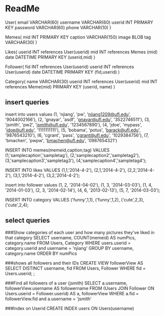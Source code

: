 ReadMe
=====

User(
	email 	VARCHAR(60)
	username VARCHAR(60)
	userid	INT PRIMARY KEY
	password VARCHAR(60)
	phone	VARCHAR(10)
)

Memes(
	mid 	INT PRIMARY KEY
	caption VARCHAR(150)
	image 	BLOB
	tag		VARCHAR(30)
)

Likes(
	userid 	INT	references User(userid)
	mid		INT references Memes (mid)
	date	DATETIME
	PRIMARY KEY (userid,mid)
)

Follower(
	fid		INT references User(userid)
	userid	INT references User(userid)
	date    DATETIME
	PRIMARY KEY (fid,userid)
)

Category(
	name	VARCHAR(30)
	userid	INT references User(userid)
	mid		INT references Meme(mid)
	PRIMARY KEY (userid, name)
)

insert queries
----------

insert into users values
(1, 'njiang', 'pw', 'njiang1209@ufl.edu', '9044002166'),
(2, 'gnayar', 'asdf', 'gnayar@ufl.edu', '3522746511'),
(3, 'jsmith', 'pw2', 'jsmith@ufl.edu', '1234567890'),
(4, 'jdoe', 'mypass', 'jdoe@ufl.edu', '1111111111'),
(5, 'bobama', 'potus', 'barack@ufl.edu', '9876543210'),
(6, 'cgrant', 'pass', 'cgrant@ufl.edu', '1029384756'),
(7, 'bmachen', 'pwpw', 'bmachen@ufl.edu', '0987654321')


INSERT INTO memes(memeid,caption,tag) VALUES (1,'samplecaption','sampletag'),
(2,'samplecaption2','sampletag2'),
(3,'samplecaption3','sampletag3'),
(4,'samplecaption4','sampletag4');


INSERT INTO likes VALUES 
(1,1,'2014-4-2'),
(2,1,'2014-4-2'),
(2,2,'2014-4-2'),
(3,1,'2014-4-2'),
(3,2,'2014-4-2');

insert into follower values
(1, 2, '2014-04-02'),
(1, 3, '2014-03-03'),
(1, 4, '2014-01-03'),
(2, 3, '2014-02-14'),
(4, 6, '2013-02-13'),
(5, 7, '2014-03-03');

INSERT INTO category VALUES 
('funny',1,1),
('funny',1,2),
('cute',2,3),
('cute',2,4);


select queries
----------
###Show categories of each user and how many pictures they've liked in that category
SELECT username, COUNT(memeid) AS numPics, category.name
FROM Users, Category
WHERE users.userid = category.userid and username = 'njiang'
GROUP BY username, category.name
ORDER BY numPics


###shows all followers and their IDs
CREATE VIEW followerView AS SELECT DISTINCT username, fid FROM Users, Follower WHERE fid = Users.userid;
;

###Find all followers of a user (jsmith)
SELECT a.username, followerView.username AS followername
FROM (Users JOIN Follower ON Users.userid = Follower.userid) AS a, followerView WHERE a.fid = followerView.fid and a.username = 'jsmith'

###Index on Userid
CREATE INDEX users ON Users(username)









